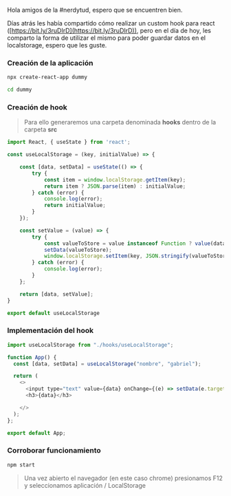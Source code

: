 Hola amigos de la #nerdytud, espero que se encuentren bien.

Días atrás les había compartido cómo realizar un custom hook para react ([https://bit.ly/3ruDIrD](https://bit.ly/3ruDIrD)), pero en el día de hoy, les comparto la forma de utilizar el mismo para poder guardar datos en el localstorage, espero que les guste.

### Creación de la aplicación
```bash
npx create-react-app dummy

cd dummy
```

### Creación de hook
> Para ello generaremos una carpeta denominada **hooks** dentro de la carpeta **src**
```javascript
import React, { useState } from 'react';

const useLocalStorage = (key, initialValue) => {

    const [data, setData] = useState(() => {
        try {
            const item = window.localStorage.getItem(key);
            return item ? JSON.parse(item) : initialValue;
        } catch (error) {
            console.log(error);
            return initialValue;
        }
    });

    const setValue = (value) => {
        try {
            const valueToStore = value instanceof Function ? value(data) : value;
            setData(valueToStore);
            window.localStorage.setItem(key, JSON.stringify(valueToStore));
        } catch (error) {
            console.log(error);
        }
    };

    return [data, setValue];
}

export default useLocalStorage
```

### Implementación del hook
```javascript
import useLocalStorage from "./hooks/useLocalStorage";

function App() {
  const [data, setData] = useLocalStorage("nombre", "gabriel");

  return (
    <>
      <input type="text" value={data} onChange={(e) => setData(e.target.value)} />
      <h3>{data}</h3>

    </>
  );
};

export default App;
```

### Corroborar funcionamiento
```bash
npm start
```

> Una vez abierto el navegador (en este caso chrome) presionamos F12
> y seleccionamos aplicación / LocalStorage